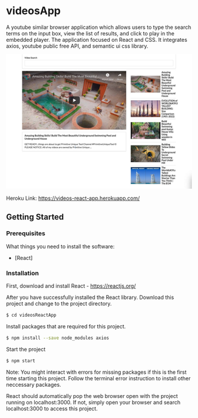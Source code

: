 # videosApp

A youtube similar browser application which allows users to type the search terms on the input box, view the list of results, and click to play in the embedded player. The application focused on React and CSS. It integrates axios, youtube public free API, and semantic ui css library.

<img src="images/videosReact.jpg">

Heroku Link: https://videos-react-app.herokuapp.com/

## Getting Started
### Prerequisites

What things you need to install the software:

* [React] 


### Installation

First, download and install React - https://reactjs.org/

After you have successfully installed the React library. Download this project and change to the project directory.
```sh
$ cd videosReactApp
```

Install packages that are required for this project.

```sh
$ npm install --save node_modules axios
```

Start the project

```sh
$ npm start
```

Note: You might interact with errors for missing packages if this is the first time starting this project. Follow the terminal error instruction to install other neccessary packages. 

React should automatically pop the web browser open with the project running on localhost:3000. If not, simply open your browser and search localhost:3000 to access this project. 
